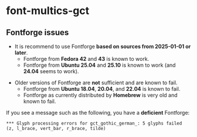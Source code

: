 <!-- SPDX-License-Identifier: Multics or MIT-0 -->
<!-- Copyright (c) 2025 Jeffrey H. Johnson -->
<!-- scspell-id: 73135104-9b3c-11f0-b48f-80ee73e9b8e7 -->
# font-multics-gct

## Fontforge issues

* It is recommend to use Fontforge **based on sources from 2025-01-01 or later**.
  * Fontforge from **Fedora 42** and **43** is known to work.
  * Fontforge from **Ubuntu 25.04** and **25.10** is known to work (and **24.04** seems to work).
[]()

[]()
* Older versions of Fontforge are **not** sufficient and are known to fail.
  * Fontforge from **Ubuntu 18.04**, **20.04**, and **22.04** is known to fail.
  * Fontforge as currently distributed by **Homebrew** is very old and known to fail.

If you see a message such as the following, you have a **deficient** Fontforge:
```
*** Glyph processing errors for gct_gothic_german_: 5 glyphs failed (z, l_brace, vert_bar, r_brace, tilde)
```
